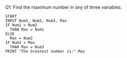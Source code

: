 Q1: Find the maximum number in any of three variables.

```
START 
INPUT Num1, Num2, Num3, Max
IF Num1 > Num2
  THAN Max = Num1
ELSE 
  Max = Num2
IF Num3 > Max
  THAN Max = Num3
PRINT "The Greatest number is:" Max

```
